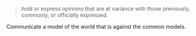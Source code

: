 
> hold or express opinions that are at variance with those previously, commonly, or officially expressed.

Communicate a model of the world that is against the common models.
